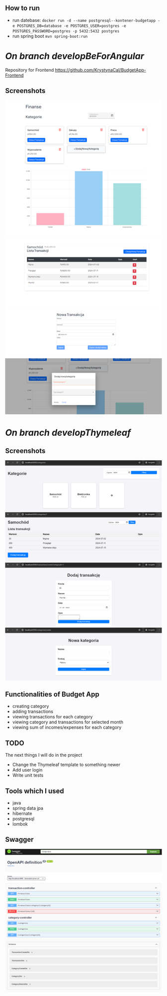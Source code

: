 ## How to run
- run datebase:
  ``docker run -d --name postgresql--kontener-budgetapp -e POSTGRES_DB=database -e POSTGRES_USER=postgres -e POSTGRES_PASSWORD=postgres -p 5432:5432 postgres``
- run spring boot  ``mvn spring-boot:run``


[//]: # (http://localhost:8080/swagger-ui/index.html)

# *On branch developBeForAngular*
Repository for Frontend https://github.com/KrystynaCal/BudgetApp-Frontend
## Screenshots
![img_10.png](img_10.png)
![img_11.png](img_11.png)
![img_12.png](img_12.png)
![img_13.png](img_13.png)


# *On branch developThymeleaf*
## Screenshots
![img.png](img.png)
![img_2.png](img_2.png)
![img_4.png](img_4.png)
![img_5.png](img_5.png)

## Functionalities of Budget App
- creating category
- adding transactions
- viewing transactions for each category
- viewing category and transactions for selected month
- viewing sum of incomes/expenses for each category

## TODO
The next things I will do in the project
- Change the Thymeleaf template to something newer
- Add user login
- Write unit tests

## Tools which I used
- java
- spring data jpa
- hibernate
- postgresql
- lombok

## Swagger

![img_3.png](img_3.png)

[//]: # (![img_1.png]&#40;img_1.png&#41;)
